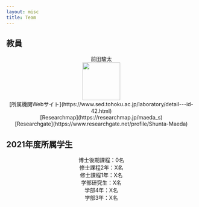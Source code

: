 ```yaml
---
layout: misc
title: Team
---
```


## 教員<br>
<div align="center">
前田駿太<br>
<img width="100px" src="https://github.com/SMaeda-lab/SMaeda-lab.github.io/blob/gh-pages/assets/img/shuntamaeda.jpg?raw=true"><br>
[所属機関Webサイト](https://www.sed.tohoku.ac.jp/laboratory/detail---id-42.html)<br>
[Researchmap](https://researchmap.jp/maeda_s)<br>
[Researchgate](https://www.researchgate.net/profile/Shunta-Maeda)<br>
  </div>

## 2021年度所属学生<br>
<div align="center">
博士後期課程：0名<br>
修士課程2年：X名<br>
修士課程1年：X名<br>
学部研究生：X名<br>
学部4年：X名<br>
学部3年：X名<br>
  </div>
